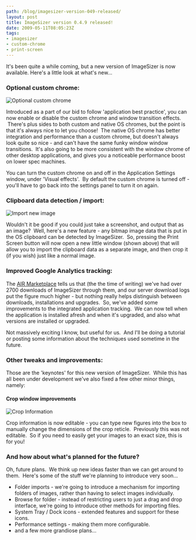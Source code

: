 ```yaml
---
path: /blog/imagesizer-version-049-released/
layout: post
title: ImageSizer version 0.4.9 released!
date: 2009-05-11T08:05:23Z
tags:
- imagesizer
- custom-chrome
- print-screen
---
```


It's been quite a while coming, but a new version of ImageSizer is now available. Here's a little look at what's new...

### Optional custom chrome:

![Optional custom chrome](http://uploads.psyked.co.uk/2009/05/customchrome.jpg "Optional custom chrome")

Introduced as a part of our bid to follow 'application best practice', you can now enable or disable the custom chrome and window transition effects.  There's plus sides to both custom and native OS chromes, but the point is that it's always nice to let you choose!  The native OS chrome has better integration and performance than a custom chrome, but doesn't always look quite so nice - and can't have the same funky window window transitions.  It's also going to be more consistent with the window chrome of other desktop applications, and gives you a noticeable performance boost on lower spec machines.

You can turn the custom chrome on and off in the Application Settings window, under 'Visual effects'.  By default the custom chrome is turned off - you'll have to go back into the settings panel to turn it on again.

### Clipboard data detection / import:

![Import new image](http://uploads.psyked.co.uk/2009/05/importnewimage.jpg "Import new image")

Wouldn't it be good if you could just take a screenshot, and output that as an image?  Well, here's a new feature - any bitmap image data that is put in the OS clipboard can be detected by ImageSizer.  So, pressing the Print Screen button will now open a new little window (shown above) that will allow you to import the clipboard data as a separate image, and then crop it (if you wish) just like a normal image.

### Improved Google Analytics tracking:

The [AIR Marketplace](http://www.adobe.com/cfusion/marketplace/index.cfm?event=marketplace.offering&marketplaceid=1&offeringid=10740) tells us that (the the time of writing) we've had over 2700 downloads of ImageSizer through them, and our server download logs put the figure much higher - but nothing really helps distinguish between downloads, installations and upgrades.  So, we've added some improvements to the integrated application tracking.  We can now tell when the application is installed afresh and when it's upgraded, and also what versions are installed or upgraded.

Not massively exciting I know, but useful for us.  And I'll be doing a tutorial or posting some information about the techniques used sometime in the future.

### Other tweaks and improvements:

Those are the 'keynotes' for this new version of ImageSizer.  While this has all been under development we've also fixed a few other minor things, namely:

#### Crop window improvements

![Crop Information](http://uploads.psyked.co.uk/2009/05/cropinfo.jpg "Crop Information")

Crop information is now editable - you can type new figures into the box to manually change the dimensions of the crop reticle.  Previously this was not editable.  So if you need to easily get your images to an exact size, this is for you!

### And how about what's planned for the future?

Oh, future plans.  We think up new ideas faster than we can get around to them.  Here's some of the stuff we're planning to introduce very soon...

*   Folder imports - we're going to introduce a mechanism for importing folders of images, rather than having to select images individually.
*   Browse for folder - instead of restricting users to just a drag and drop interface, we're going to introduce other methods for importing files.
*   System Tray / Dock icons - extended features and support for these icons.
*   Performance settings - making them more configurable.
*   and a few more grandiose plans...